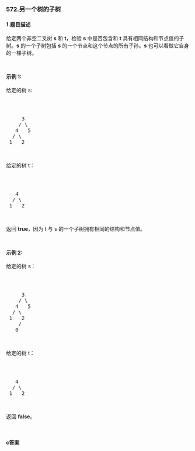 ### 572.另一个树的子树

#### 1.题目描述

<p>给定两个非空二叉树 <strong>s</strong> 和 <strong>t</strong>，检验&nbsp;<strong>s</strong> 中是否包含和 <strong>t</strong> 具有相同结构和节点值的子树。<strong>s</strong> 的一个子树包括 <strong>s</strong> 的一个节点和这个节点的所有子孙。<strong>s</strong> 也可以看做它自身的一棵子树。</p><br/><p><strong>示例 1:</strong><br /><br/>给定的树 s:</p><br/><pre><br/>     3<br/>    / \<br/>   4   5<br/>  / \<br/> 1   2<br/></pre><br/><p>给定的树 t：</p><br/><pre><br/>   4 <br/>  / \<br/> 1   2<br/></pre><br/><p>返回 <strong>true</strong>，因为 t 与 s 的一个子树拥有相同的结构和节点值。</p><br/><p><strong>示例 2:</strong><br /><br/>给定的树 s：</p><br/><pre><br/>     3<br/>    / \<br/>   4   5<br/>  / \<br/> 1   2<br/>    /<br/>   0<br/></pre><br/><p>给定的树 t：</p><br/><pre><br/>   4<br/>  / \<br/> 1   2<br/></pre><br/><p>返回 <strong>false</strong>。</p><br/>

#### c答案

```c

